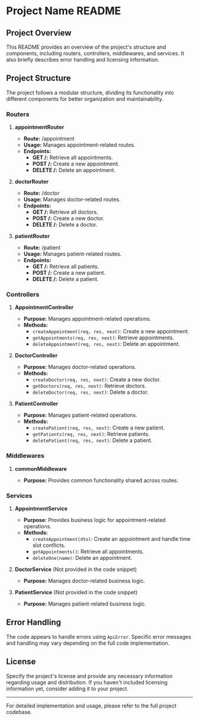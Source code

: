 # Project Name README

## Project Overview

This README provides an overview of the project's structure and components, including routers, controllers, middlewares, and services. It also briefly describes error handling and licensing information.

## Project Structure

The project follows a modular structure, dividing its functionality into different components for better organization and maintainability.

### Routers

1. **appointmentRouter**

    - **Route:** /appointment
    - **Usage:** Manages appointment-related routes.
    - **Endpoints:**
        - **GET /:** Retrieve all appointments.
        - **POST /:** Create a new appointment.
        - **DELETE /:** Delete an appointment.

2. **doctorRouter**

    - **Route:** /doctor
    - **Usage:** Manages doctor-related routes.
    - **Endpoints:**
        - **GET /:** Retrieve all doctors.
        - **POST /:** Create a new doctor.
        - **DELETE /:** Delete a doctor.

3. **patientRouter**

    - **Route:** /patient
    - **Usage:** Manages patient-related routes.
    - **Endpoints:**
        - **GET /:** Retrieve all patients.
        - **POST /:** Create a new patient.
        - **DELETE /:** Delete a patient.

### Controllers

1. **AppointmentController**

    - **Purpose:** Manages appointment-related operations.
    - **Methods:**
        - `createAppointment(req, res, next)`: Create a new appointment.
        - `getAppointments(req, res, next)`: Retrieve appointments.
        - `deleteAppointment(req, res, next)`: Delete an appointment.

2. **DoctorController**

    - **Purpose:** Manages doctor-related operations.
    - **Methods:**
        - `createDoctor(req, res, next)`: Create a new doctor.
        - `getDoctors(req, res, next)`: Retrieve doctors.
        - `deleteDoctor(req, res, next)`: Delete a doctor.

3. **PatientController**

    - **Purpose:** Manages patient-related operations.
    - **Methods:**
        - `createPatient(req, res, next)`: Create a new patient.
        - `getPatients(req, res, next)`: Retrieve patients.
        - `deletePatient(req, res, next)`: Delete a patient.

### Middlewares

1. **commonMiddleware**

    - **Purpose:** Provides common functionality shared across routes.

### Services

1. **AppointmentService**

    - **Purpose:** Provides business logic for appointment-related operations.
    - **Methods:**
        - `createAppointment(dto)`: Create an appointment and handle time slot conflicts.
        - `getAppointments()`: Retrieve all appointments.
        - `deleteOne(name)`: Delete an appointment.

2. **DoctorService** (Not provided in the code snippet)

    - **Purpose:** Manages doctor-related business logic.

3. **PatientService** (Not provided in the code snippet)

    - **Purpose:** Manages patient-related business logic.

## Error Handling

The code appears to handle errors using `ApiError`. Specific error messages and handling may vary depending on the full code implementation.

## License

Specify the project's license and provide any necessary information regarding usage and distribution. If you haven't included licensing information yet, consider adding it to your project.

---

For detailed implementation and usage, please refer to the full project codebase.

